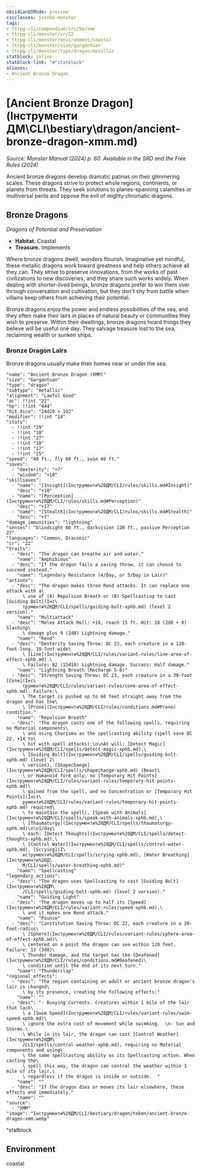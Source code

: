 ```yaml
---
obsidianUIMode: preview
cssclasses: json5e-monster
tags:
- ttrpg-cli/compendium/src/5e/xmm
- ttrpg-cli/monster/cr/22
- ttrpg-cli/monster/environment/coastal
- ttrpg-cli/monster/size/gargantuan
- ttrpg-cli/monster/type/dragon/metallic
statblock: inline
statblock-link: "#^statblock"
aliases:
- Ancient Bronze Dragon
---
```

# [Ancient Bronze Dragon](Інструменти ДМ\CLI\bestiary\dragon/ancient-bronze-dragon-xmm.md)
*Source: Monster Manual (2024) p. 60. Available in the <span title='Systems Reference Document (5.2)'>SRD</span> and the Free Rules (2024)*  

Ancient bronze dragons develop dramatic patinas on their glimmering scales. These dragons strive to protect whole regions, continents, or planets from threats. They seek solutions to planes-spanning calamities or multiversal perils and oppose the evil of mighty chromatic dragons.

## Bronze Dragons

*Dragons of Potential and Preservation*

- **Habitat.** Coastal  
- **Treasure.** Implements  

Where bronze dragons dwell, wonders flourish. Imaginative yet mindful, these metallic dragons work toward greatness and help others achieve all they can. They strive to preserve innovations, from the works of past civilizations to new discoveries, and they share such works widely. When dealing with shorter-lived beings, bronze dragons prefer to win them over through conversation and cultivation, but they don't shy from battle when villains keep others from achieving their potential.

Bronze dragons enjoy the power and endless possibilities of the sea, and they often make their lairs in places of natural beauty or communities they wish to preserve. Within their dwellings, bronze dragons hoard things they believe will be useful one day. They salvage treasure lost to the sea, reclaiming wealth or sunken ships.

### Bronze Dragon Lairs

Bronze dragons usually make their homes near or under the sea.

```statblock
"name": "Ancient Bronze Dragon (XMM)"
"size": "Gargantuan"
"type": "dragon"
"subtype": "metallic"
"alignment": "Lawful Good"
"ac": !!int "22"
"hp": !!int "444"
"hit_dice": "24d20 + 192"
"modifier": !!int "14"
"stats":
  - !!int "29"
  - !!int "10"
  - !!int "27"
  - !!int "18"
  - !!int "17"
  - !!int "25"
"speed": "40 ft., fly 80 ft., swim 40 ft."
"saves":
  - "dexterity": "+7"
  - "wisdom": "+10"
"skillsaves":
  - "name": "[Insight](Інструменти%20ДМ/CLI/rules/skills.md#Insight)"
    "desc": "+10"
  - "name": "[Perception](Інструменти%20ДМ/CLI/rules/skills.md#Perception)"
    "desc": "+17"
  - "name": "[Stealth](Інструменти%20ДМ/CLI/rules/skills.md#Stealth)"
    "desc": "+7"
"damage_immunities": "lightning"
"senses": "blindsight 60 ft., darkvision 120 ft., passive Perception 27"
"languages": "Common, Draconic"
"cr": "22"
"traits":
  - "desc": "The dragon can breathe air and water."
    "name": "Amphibious"
  - "desc": "If the dragon fails a saving throw, it can choose to succeed instead."
    "name": "Legendary Resistance (4/Day, or 5/Day in Lair)"
"actions":
  - "desc": "The dragon makes three Rend attacks. It can replace one attack with a\
      \ use of (A) Repulsion Breath or (B) Spellcasting to cast [Guiding Bolt](Інс\
      трументи%20ДМ/CLI/spells/guiding-bolt-xphb.md) (level 2 version)."
    "name": "Multiattack"
  - "desc": "Melee Attack Roll: +16, reach 15 ft. Hit: 18 (2d8 + 9) Slashing\
      \ damage plus 9 (2d8) Lightning damage."
    "name": "Rend"
  - "desc": "Dexterity Saving Throw: DC 23, each creature in a 120-foot-long, 10-foot-wide\
      \ [Line](Інструменти%20ДМ/CLI/rules/variant-rules/line-area-of-effect-xphb.md).\
      \ Failure: 82 (15d10) Lightning damage. Success: Half damage."
    "name": "Lightning Breath (Recharge 5-6)"
  - "desc": "Strength Saving Throw: DC 23, each creature in a 30-foot [Cone](Інс\
      трументи%20ДМ/CLI/rules/variant-rules/cone-area-of-effect-xphb.md). Failure:\
      \ The target is pushed up to 60 feet straight away from the dragon and has the\
      \ [Prone](Інструменти%20ДМ/CLI/rules/conditions.md#Prone) condition."
    "name": "Repulsion Breath"
  - "desc": "The dragon casts one of the following spells, requiring no Material components\
      \ and using Charisma as the spellcasting ability (spell save DC 22, +14 to\
      \ hit with spell attacks):\n\nAt will: [Detect Magic](Інструменти%20ДМ/CLI/spells/detect-magic-xphb.md),\
      \ [Guiding Bolt](Інструменти%20ДМ/CLI/spells/guiding-bolt-xphb.md) (level 2\
      \ version), [Shapechange](Інструменти%20ДМ/CLI/spells/shapechange-xphb.md) (Beast\
      \ or Humanoid form only, no [Temporary Hit Points](Інструменти%20ДМ/CLI/rules/variant-rules/temporary-hit-points-xphb.md)\
      \ gained from the spell, and no Concentration or [Temporary Hit Points](Інст\
      рументи%20ДМ/CLI/rules/variant-rules/temporary-hit-points-xphb.md) required\
      \ to maintain the spell), [Speak with Animals](Інструменти%20ДМ/CLI/spells/speak-with-animals-xphb.md),\
      \ [Thaumaturgy](Інструменти%20ДМ/CLI/spells/thaumaturgy-xphb.md)\n\n1/day\
      \ each: [Detect Thoughts](Інструменти%20ДМ/CLI/spells/detect-thoughts-xphb.md),\
      \ [Control Water](Інструменти%20ДМ/CLI/spells/control-water-xphb.md), [Scrying](І\
      нструменти%20ДМ/CLI/spells/scrying-xphb.md), [Water Breathing](Інструменти%20Д\
      М/CLI/spells/water-breathing-xphb.md)"
    "name": "Spellcasting"
"legendary_actions":
  - "desc": "The dragon uses Spellcasting to cast [Guiding Bolt](Інструменти%20ДМ\
      /CLI/spells/guiding-bolt-xphb.md) (level 2 version)."
    "name": "Guiding Light"
  - "desc": "The dragon moves up to half its [Speed](Інструменти%20ДМ/CLI/rules/variant-rules/speed-xphb.md),\
      \ and it makes one Rend attack."
    "name": "Pounce"
  - "desc": "Constitution Saving Throw: DC 22, each creature in a 20-foot-radius\
      \ [Sphere](Інструменти%20ДМ/CLI/rules/variant-rules/sphere-area-of-effect-xphb.md)\
      \ centered on a point the dragon can see within 120 feet. Failure: 13 (3d8)\
      \ Thunder damage, and the target has the [Deafened](Інструменти%20ДМ/CLI/rules/conditions.md#Deafened)\
      \ condition until the end of its next turn."
    "name": "Thunderclap"
"regional_effects":
  - "desc": "The region containing an adult or ancient bronze dragon's lair is changed\
      \ by its presence, creating the following effects:"
    "name": ""
  - "desc": "- Buoying Currents. Creatures within 1 mile of the lair that lack\
      \ a [Swim Speed](Інструменти%20ДМ/CLI/rules/variant-rules/swim-speed-xphb.md)\
      \ ignore the extra cost of movement while swimming.  \n- Sun and Storms.\
      \ While in its lair, the dragon can cast [Control Weather](Інструменти%20ДМ\
      /CLI/spells/control-weather-xphb.md), requiring no Material components and using\
      \ the same spellcasting ability as its Spellcasting action. When casting the\
      \ spell this way, the dragon can control the weather within 1 mile of its lair,\
      \ regardless if the dragon is inside or outside.  "
    "name": ""
  - "desc": "If the dragon dies or moves its lair elsewhere, these effects end immediately."
    "name": ""
"source":
  - "XMM"
"image": "Інструменти%20ДМ/CLI/bestiary/dragon/token/ancient-bronze-dragon-xmm.webp"
```
^statblock

## Environment

coastal